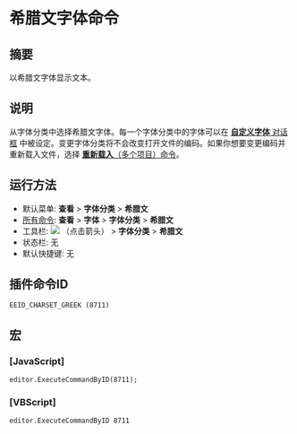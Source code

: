 # 希腊文字体命令

## 摘要

以希腊文字体显示文本。

## 说明

从字体分类中选择希腊文字体。每一个字体分类中的字体可以在 [**自定义字体** 对话框](../../dlg/properties/font/index) 中被设定。变更字体分类将不会改变打开文件的编码。如果你想要变更编码并重新载入文件，选择 [**重新载入**（多个项目）命令](../file/file_reload_defined)。

## 运行方法

- 默认菜单: **查看** \> **字体分类** \> **希腊文**
- [所有命令](../tools/all_commands): **查看** \> **字体** >
**字体分类** \> **希腊文**
- 工具栏: ![](../../images/fontpopup..png)
（点击箭头） \> **字体分类** \> **希腊文**
- 状态栏: 无
- 默认快捷键: 无

## 插件命令ID

```
EEID_CHARSET_GREEK (8711)
```

## 宏

### \[JavaScript\]

```
editor.ExecuteCommandByID(8711);
```

### \[VBScript\]

```
editor.ExecuteCommandByID 8711
```
